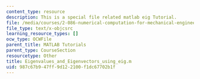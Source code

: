 ```yaml
---
content_type: resource
description: This is a special file related matlab eig Tutorial.
file: /media/courses/2-086-numerical-computation-for-mechanical-engineers-spring-2013/987c67b947ff9d122100f1dc67702b1f_Eigenvalues_and_Eigenvectors_using_eig.m
file_type: text/x-objcsrc
learning_resource_types: []
ocw_type: OCWFile
parent_title: MATLAB Tutorials
parent_type: CourseSection
resourcetype: Other
title: Eigenvalues_and_Eigenvectors_using_eig.m
uid: 987c67b9-47ff-9d12-2100-f1dc67702b1f
---
```

